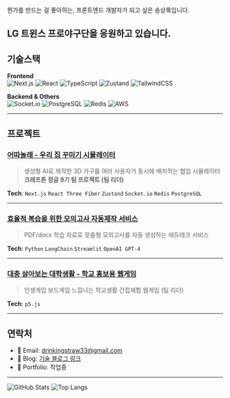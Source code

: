 뭔가를 만드는 걸 좋아하는, 프론트엔드 개발자가 되고 싶은 송상록입니다.  

LG 트윈스 프로야구단을 응원하고 있습니다.
---

## 기술스택

**Frontend**  
![Next.js](https://img.shields.io/badge/Next.js-000000?style=flat-square&logo=next.js&logoColor=white)
![React](https://img.shields.io/badge/React-61DAFB?style=flat-square&logo=react&logoColor=black)
![TypeScript](https://img.shields.io/badge/TypeScript-3178C6?style=flat-square&logo=typescript&logoColor=white)
![Zustand](https://img.shields.io/badge/Zustand-443E38?style=flat-square)
![TailwindCSS](https://img.shields.io/badge/Tailwind-06B6D4?style=flat-square&logo=tailwindcss&logoColor=white)

**Backend & Others**  
![Socket.io](https://img.shields.io/badge/Socket.io-010101?style=flat-square&logo=socket.io&logoColor=white)
![PostgreSQL](https://img.shields.io/badge/PostgreSQL-4169E1?style=flat-square&logo=postgresql&logoColor=white)
![Redis](https://img.shields.io/badge/Redis-DC382D?style=flat-square&logo=redis&logoColor=white)
![AWS](https://img.shields.io/badge/AWS-232F3E?style=flat-square&logo=amazon-aws&logoColor=white)

---

## 프로젝트

### [어따놀래 - 우리 집 꾸미기 시뮬레이터](https://github.com/KJ-9th-NMM-Team2/wheretoput)
> 생성형 AI로 제작한 3D 가구를 여러 사용자가 동시에 배치하는 협업 시뮬레이터  
> **크래프톤 정글 9기 팀 프로젝트 (팀 리더)**

**Tech**: `Next.js` `React Three Fiber` `Zustand` `Socket.io` `Redis` `PostgreSQL`

---

### [효율적 복습을 위한 모의고사 자동제작 서비스](https://github.com/strawberry-tree/test_maker)
> PDF/docx 학습 자료로 맞춤형 모의고사를 자동 생성하는 에듀테크 서비스

**Tech**: `Python` `LangChain` `Streamlit` `OpenAI GPT-4`

---

### [대충 살아보는 대학생활 - 학교 홍보용 웹게임](https://github.com/strawberry-tree/snutopia)
> 인생게임 보드게임 느낌나는 학교생활 간접체험 웹게임 (팀 리더)

**Tech**: `p5.js`

---

## 연락처

- 📧 Email: drinkingstraw33@gmail.com
- 📝 Blog: [기술 블로그 링크](https://velog.io/@strawberry-tree/posts)
- 💼 Portfolio: 작업중

---

![GitHub Stats](https://github-readme-stats.vercel.app/api?username=strawberry-tree&show_icons=true&theme=radical)
![Top Langs](https://github-readme-stats.vercel.app/api/top-langs/?username=strawberry-tree&layout=compact&theme=radical)



